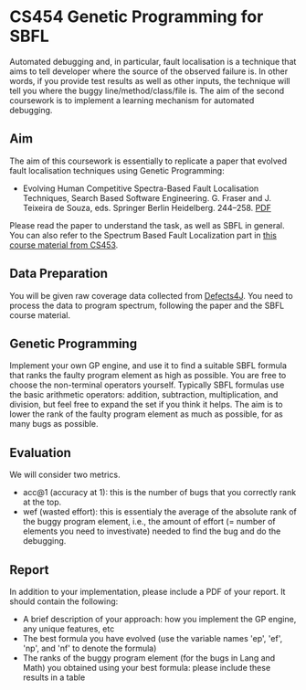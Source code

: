 # CS454 Genetic Programming for SBFL

Automated debugging and, in particular, fault localisation is a technique that aims to tell developer where the source of the observed failure is. In other words, if you provide test results as well as other inputs, the technique will tell you where the buggy line/method/class/file is. The aim of the second coursework is to implement a learning mechanism for automated debugging.

## Aim

The aim of this coursework is essentially to replicate a paper that evolved fault localisation techniques using Genetic Programming:

- Evolving Human Competitive Spectra-Based Fault Localisation Techniques, Search Based Software Engineering. G. Fraser and J. Teixeira de Souza, eds. Springer Berlin Heidelberg. 244–258. [PDF](https://coinse.github.io/publications/pdfs/Yoo2012kx.pdf)

Please read the paper to understand the task, as well as SBFL in general. You can also refer to the Spectrum Based Fault Localization part in [this course material from CS453](https://coinse.github.io/assets/files/teaching/cs453/cs453slide09.pdf).

## Data Preparation

You will be given raw coverage data collected from [Defects4J](https://github.com/rjust/defects4j). You need to process the data to program spectrum, following the paper and the SBFL course material.

## Genetic Programming

Implement your own GP engine, and use it to find a suitable SBFL formula that ranks the faulty program element as high as possible. You are free to choose the non-terminal operators yourself. Typically SBFL formulas use the basic arithmetic operators: addition, subtraction, multiplication, and division, but feel free to expand the set if you think it helps. The aim is to lower the rank of the faulty program element as much as possible, for as many bugs as possible.

## Evaluation

We will consider two metrics.

- acc@1 (accuracy at 1): this is the number of bugs that you correctly rank at the top.
- wef (wasted effort): this is essentialy the average of the absolute rank of the buggy program element, i.e., the amount of effort (= number of elements you need to investivate) needed to find the bug and do the debugging.

## Report

In addition to your implementation, please include a PDF of your report. It should contain the following:

- A brief description of your approach: how you implement the GP engine, any unique features, etc
- The best formula you have evolved (use the variable names 'ep', 'ef', 'np', and 'nf' to denote the formula)
- The ranks of the buggy program element (for the bugs in Lang and Math) you obtained using your best formula: please include these results in a table